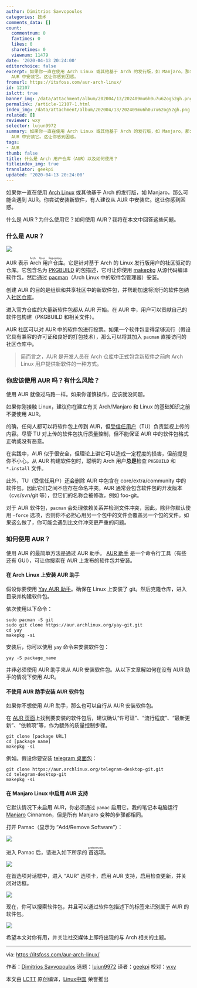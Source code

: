 ```yaml
---
author: Dimitrios Savvopoulos
categories: 技术
comments_data: []
count:
  commentnum: 0
  favtimes: 0
  likes: 0
  sharetimes: 0
  viewnum: 11479
date: '2020-04-13 20:24:00'
editorchoice: false
excerpt: 如果你一直在使用 Arch Linux 或其他基于 Arch 的发行版，如 Manjaro，那么可能会遇到 AUR。你尝试安装新软件，有人建议从
  AUR 中安装它。这让你感到困惑。
fromurl: https://itsfoss.com/aur-arch-linux/
id: 12107
islctt: true
banner_img: /data/attachment/album/202004/13/202409mu6h0u7u62og52gh.png
permalink: /article-12107-1.html
index_img: /data/attachment/album/202004/13/202409mu6h0u7u62og52gh.png.thumb.jpg
related: []
reviewer: wxy
selector: lujun9972
summary: 如果你一直在使用 Arch Linux 或其他基于 Arch 的发行版，如 Manjaro，那么可能会遇到 AUR。你尝试安装新软件，有人建议从
  AUR 中安装它。这让你感到困惑。
tags:
- AUR
thumb: false
title: 什么是 Arch 用户仓库（AUR）以及如何使用？
titleindex_img: true
translator: geekpi
updated: '2020-04-13 20:24:00'
---
```


如果你一直在使用 [Arch Linux](https://www.archlinux.org/) 或其他基于 Arch 的发行版，如 Manjaro，那么可能会遇到 AUR。你尝试安装新软件，有人建议从 AUR 中安装它。这让你感到困惑。


什么是 AUR？为什么使用它？如何使用 AUR？我将在本文中回答这些问题。


### 什么是 AUR？


![](/data/attachment/album/202004/13/202409mu6h0u7u62og52gh.png)


AUR 表示<ruby> Arch 用户仓库 <rt>  Arch User Repository </rt></ruby>。它是针对基于 Arch 的 Linux 发行版用户的社区驱动的仓库。它包含名为 [PKGBUILD](https://wiki.archlinux.org/index.php/PKGBUILD) 的包描述，它可让你使用 [makepkg](https://wiki.archlinux.org/index.php/Makepkg) 从源代码编译软件包，然后通过 [pacman](https://wiki.archlinux.org/index.php/Pacman#Additional_commands)（Arch Linux 中的软件包管理器）安装。


创建 AUR 的目的是组织和共享社区中的新软件包，并帮助加速将流行的软件包纳入[社区仓库](https://wiki.archlinux.org/index.php/Community_repository)。


进入官方仓库的大量新软件包都从 AUR 开始。在 AUR 中，用户可以贡献自己的软件包构建（PKGBUILD 和相关文件）。


AUR 社区可以对 AUR 中的软件包进行投票。如果一个软件包变得足够流行（假设它具有兼容的许可证和良好的打包技术），那么可以将其加入 `pacman` 直接访问的社区仓库中。



> 
> 简而言之，AUR 是开发人员在 Arch 仓库中正式包含新软件之前向 Arch Linux 用户提供新软件的一种方式。
> 
> 
> 


### 你应该使用 AUR 吗？有什么风险？


使用 AUR 就像过马路一样。如果你谨慎操作，应该就没问题。


如果你刚接触 Linux，建议你在建立有关 Arch/Manjaro 和 Linux 的基础知识之前不要使用 AUR。


的确，任何人都可以将软件包上传到 AUR，但[受信任用户](https://wiki.archlinux.org/index.php/Trusted_Users)（TU）负责监视上传的内容。尽管 TU 对上传的软件包执行质量控制，但不能保证 AUR 中的软件包格式正确或没有恶意。


在实践中，AUR 似乎很安全，但理论上讲它可以造成一定程度的损害，但前提是你不小心。从 AUR 构建软件包时，聪明的 Arch 用户**总是**检查 `PKGBUILD` 和 `*.install` 文件。


此外，TU（受信任用户）还会删除 AUR 中包含在 core/extra/community 中的软件包，因此它们之间不应存在命名冲突。AUR 通常会包含软件包的开发版本（cvs/svn/git 等），但它们的名称会被修改，例如 foo-git。


对于 AUR 软件包，`pacman` 会处理依赖关系并检测文件冲突，因此，除非你默认使用 `–force` 选项，否则你不必担心用另一个包中的文件会覆盖另一个包的文件。如果这么做了，你可能会遇到比文件冲突更严重的问题。


### 如何使用 AUR？


使用 AUR 的最简单方法是通过 AUR 助手。 [AUR 助手](https://itsfoss.com/best-aur-helpers/) 是一个命令行工具（有些还有 GUI），可让你搜索在 AUR 上发布的软件包并安装。


#### 在 Arch Linux 上安装 AUR 助手


假设你要使用 [Yay AUR 助手](https://github.com/Jguer/yay)。确保在 Linux 上安装了 git。然后克隆仓库，进入目录并构建软件包。


依次使用以下命令：



```
sudo pacman -S git
sudo git clone https://aur.archlinux.org/yay-git.git
cd yay
makepkg -si
```

安装后，你可以使用 `yay` 命令来安装软件包：



```
yay -S package_name
```

并非必须使用 AUR 助手来从 AUR 安装软件包。从以下文章解如何在没有 AUR 助手的情况下使用 AUR。


#### 不使用 AUR 助手安装 AUR 软件包


如果你不想使用 AUR 助手，那么也可以自行从 AUR 安装软件包。


在 [AUR 页面](https://aur.archlinux.org/)上找到要安装的软件包后，建议确认“许可证”、“流行程度”、“最新更新”、“依赖项”等，作为额外的质量控制步骤。



```
git clone [package URL]
cd [package name]
makepkg -si
```

例如。假设你要安装 [telegram 桌面包](https://aur.archlinux.org/packages/telegram-desktop-git)：



```
git clone https://aur.archlinux.org/telegram-desktop-git.git
cd telegram-desktop-git
makepkg -si
```

#### 在 Manjaro Linux 中启用 AUR 支持


它默认情况下未启用 AUR，你必须通过 `pamac` 启用它。我的笔记本电脑运行 [Manjaro](https://manjaro.org/) Cinnamon，但是所有 Manjaro 变种的步骤都相同。


打开 Pamac（显示为 “Add/Remove Software”）：


![](/data/attachment/album/202004/13/202757a8kak498x4lk4831.png)


进入 Pamac 后，请进入如下所示的<ruby> 首选项 <rt>  preferences </rt></ruby>。


![](/data/attachment/album/202004/13/202829u9j7v8mg7g2m02nd.png)


在首选项对话框中，进入 “AUR” 选项卡，启用 AUR 支持，启用检查更新，并关闭对话框。


![](/data/attachment/album/202004/13/202852ni77vilrwzdwwype.png)


现在，你可以搜索软件包，并且可以通过软件包描述下的标签来识别属于 AUR 的软件包。


![](/data/attachment/album/202004/13/202922iu6ww7t8hsyzzasd.png)


希望本文对你有用，并关注社交媒体上即将出现的与 Arch 相关的主题。




---


via: <https://itsfoss.com/aur-arch-linux/>


作者：[Dimitrios Savvopoulos](https://itsfoss.com/author/dimitrios/) 选题：[lujun9972](https://github.com/lujun9972) 译者：[geekpi](https://github.com/geekpi) 校对：[wxy](https://github.com/wxy)


本文由 [LCTT](https://github.com/LCTT/TranslateProject) 原创编译，[Linux中国](https://linux.cn/) 荣誉推出
